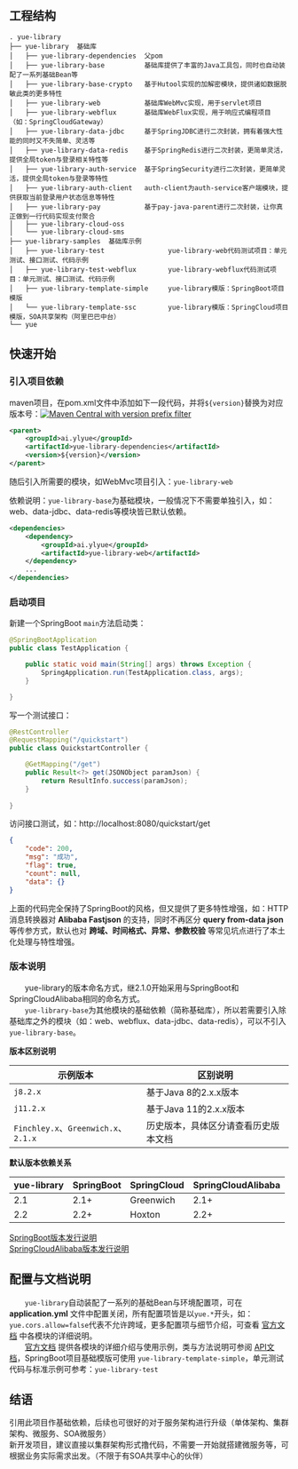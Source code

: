 ## 工程结构
```
. yue-library
├── yue-library  基础库
│   ├── yue-library-dependencies  父pom
│   ├── yue-library-base          基础库提供了丰富的Java工具包，同时也自动装配了一系列基础Bean等
│   ├── yue-library-base-crypto   基于Hutool实现的加解密模块，提供诸如数据脱敏此类的更多特性
│   ├── yue-library-web           基础库WebMvc实现，用于servlet项目
│   ├── yue-library-webflux       基础库WebFlux实现，用于响应式编程项目（如：SpringCloudGateway）
│   ├── yue-library-data-jdbc     基于SpringJDBC进行二次封装，拥有着强大性能的同时又不失简单、灵活等
│   ├── yue-library-data-redis    基于SpringRedis进行二次封装，更简单灵活，提供全局token与登录相关特性等
│   ├── yue-library-auth-service  基于SpringSecurity进行二次封装，更简单灵活，提供全局token与登录等特性
│   ├── yue-library-auth-client   auth-client为auth-service客户端模块，提供获取当前登录用户状态信息等特性
│   ├── yue-library-pay           基于pay-java-parent进行二次封装，让你真正做到一行代码实现支付聚合
│   ├── yue-library-cloud-oss
│   └── yue-library-cloud-sms
├── yue-library-samples  基础库示例
│   ├── yue-library-test				yue-library-web代码测试项目：单元测试、接口测试、代码示例
│   ├── yue-library-test-webflux		yue-library-webflux代码测试项目：单元测试、接口测试、代码示例
│   ├── yue-library-template-simple		yue-library模版：SpringBoot项目模版
│   └── yue-library-template-ssc		yue-library模版：SpringCloud项目模版，SOA共享架构（阿里巴巴中台）
└── yue
```

## 快速开始
### 引入项目依赖
maven项目，在pom.xml文件中添加如下一段代码，并将`${version}`替换为对应版本号：[![Maven Central with version prefix filter](https://img.shields.io/maven-central/v/ai.ylyue/yue-library/j?style=flat-square)](https://maven-badges.herokuapp.com/maven-central/ai.ylyue/yue-library-dependencies)
```xml
<parent>
	<groupId>ai.ylyue</groupId>
	<artifactId>yue-library-dependencies</artifactId>
	<version>${version}</version>
</parent>
```
随后引入所需要的模块，如WebMvc项目引入：`yue-library-web`

依赖说明：`yue-library-base`为基础模块，一般情况下不需要单独引入，如：web、data-jdbc、data-redis等模块皆已默认依赖。
```xml
<dependencies>
	<dependency>
		<groupId>ai.ylyue</groupId>
		<artifactId>yue-library-web</artifactId>
	</dependency>
	...
</dependencies>
```

### 启动项目
新建一个SpringBoot `main`方法启动类：
```java
@SpringBootApplication
public class TestApplication {

	public static void main(String[] args) throws Exception {
		SpringApplication.run(TestApplication.class, args);
	}

}
```

写一个测试接口：
```java
@RestController
@RequestMapping("/quickstart")
public class QuickstartController {

	@GetMapping("/get")
	public Result<?> get(JSONObject paramJson) {
		return ResultInfo.success(paramJson);
	}
	
}
```

访问接口测试，如：http://localhost:8080/quickstart/get
```json
{
    "code": 200,
    "msg": "成功",
    "flag": true,
    "count": null,
    "data": {}
}
```

上面的代码完全保持了SpringBoot的风格，但又提供了更多特性增强，如：HTTP消息转换器对 **Alibaba Fastjson** 的支持，同时不再区分 **query from-data json** 等传参方式，默认也对 **跨域、时间格式、异常、参数校验** 等常见坑点进行了本土化处理与特性增强。

### 版本说明
　　yue-library的版本命名方式，继2.1.0开始采用与SpringBoot和SpringCloudAlibaba相同的命名方式。<br>
　　`yue-library-base`为其他模块的基础依赖（简称基础库），所以若需要引入除基础库之外的模块（如：web、webflux、data-jdbc、data-redis），可以不引入`yue-library-base`。

**版本区别说明**

|示例版本								|区别说明								|
|--										|--										|
|`j8.2.x`								|基于Java 8的2.x.x版本					|
|`j11.2.x`								|基于Java 11的2.x.x版本					|
|`Finchley.x`、`Greenwich.x`、`2.1.x`	|历史版本，具体区分请查看历史版本文档		|

**默认版本依赖关系**

|yue-library|SpringBoot	|SpringCloud|SpringCloudAlibaba	|
|--			|--			|--			|--					|
|2.1		|2.1+		|Greenwich	|2.1+				|
|2.2		|2.2+		|Hoxton		|2.2+				|

[SpringBoot版本发行说明](https://github.com/spring-projects/spring-boot/wiki/Supported-Versions)<br>
[SpringCloudAlibaba版本发行说明](https://github.com/alibaba/spring-cloud-alibaba/wiki/%E7%89%88%E6%9C%AC%E8%AF%B4%E6%98%8E)

## 配置与文档说明
　　`yue-library`自动装配了一系列的基础Bean与环境配置项，可在 <b>application.yml</b> 文件中配置关闭，所有配置项皆是以`yue.*`开头，如：`yue.cors.allow=false`代表不允许跨域，更多配置项与细节介绍，可查看 [官方文档](https://ylyue.cn) 中各模块的详细说明。<br>
　　[官方文档](https://ylyue.cn) 提供各模块的详细介绍与使用示例，类与方法说明可参阅 [API文档](https://apidoc.gitee.com/yl-yue/yue-library/)，SpringBoot项目基础模版可使用 `yue-library-template-simple`，单元测试代码与标准示例可参考：`yue-library-test`

## 结语
引用此项目作基础依赖，后续也可很好的对于服务架构进行升级（单体架构、集群架构、微服务、SOA微服务）<br>
新开发项目，建议直接以集群架构形式撸代码，不需要一开始就搭建微服务等，可根据业务实际需求出发。（不限于有SOA共享中心的伙伴）